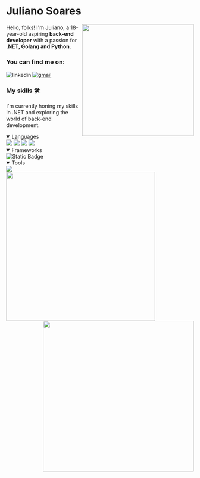 # Juliano Soares

<img src="https://i.redd.it/1ib45r99mmp61.gif" width=300 height=300 align="right">

<p align="left"> Hello, folks! I'm Juliano, a 18-year-old aspiring <strong>back-end developer</strong> with a passion for <strong>.NET, Golang and Python</strong>.   </p>

### You can find me on:

<!-- Linkedin -->
[<img src="https://img.shields.io/badge/linkedin-_?style=for-the-badge&logo=linkedin&color=%09%23004687&link=https%3A%2F%2Fwww.linkedin.com%2Fin%2Fjuliano-gregorio%2F" alt="linkedin" align="left">](https://www.linkedin.com/in/juliano-gregorio/)

<!-- Gmail -->
[<img src="https://img.shields.io/badge/gmail-_?style=for-the-badge&logo=gmail&color=%09%23000000&link=https%3A%2F%2Fwww.linkedin.com%2Fin%2Fjuliano-gregorio%2F" alt="gmail">](mailto:julianosgreg@gmail.com)


### My skills 🛠️

I'm currently honing my skills in .NET and exploring the world of back-end development.

<details open="true"> 
	
<summary> Languages </summary>
	
<img src="https://img.shields.io/badge/C%23-_?style=for-the-badge&logo=c%23&color=%230a0047">

<img src="https://img.shields.io/badge/golang-_?style=for-the-badge&logo=go&color=%230a0047">

<img src="https://img.shields.io/badge/html-_?style=for-the-badge&logo=html5&color=%230a0047">

<img src="https://img.shields.io/badge/css-_?style=for-the-badge&logo=css3&color=%230a0047">
  
</details>

<details open="true">
	<summary> Frameworks </summary>
	<img alt="Static Badge" src="https://img.shields.io/badge/.NET-dotnet?style=for-the-badge&logo=.NET&logoColor=white&labelColor=rgb(10%2C%200%2C%2071)&color=rgb(10%2C%200%2C%2071)">
</details>

<details open="true">
<summary> Tools </summary>

<img src="https://img.shields.io/badge/git-_?style=for-the-badge&logo=git&color=%230a0047">
 
</details>


<img src="https://github-readme-stats.vercel.app/api?username=jusoaresg&theme=tokyonight&show_icons=true&hide_border=false&count_private=true" style="margin: 0 auto;" align="left" width=400>

<img src="https://github-readme-streak-stats.herokuapp.com/?user=jusoaresg&theme=tokyonight&hide_border=false" style="margin: 0 auto;" align="right" width=405>
